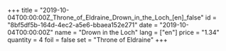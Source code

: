 +++
title = "2019-10-04T00:00:00Z_Throne_of_Eldraine_Drown_in_the_Loch_[en]_false"
id = "8bf5df5b-164d-4ec2-a5e6-bbaea152e271"
date = "2019-10-04T00:00:00Z"
name = "Drown in the Loch"
lang = ["en"]
price = "1.34"
quantity = 4
foil = false
set = "Throne of Eldraine"
+++
